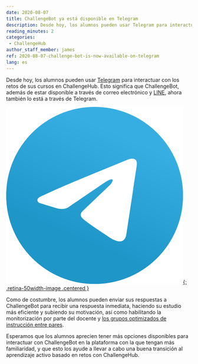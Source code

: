 ```yaml
---
date: 2020-08-07
title: ChallengeBot ya está disponible en Telegram
description: Desde hoy, los alumnos pueden usar Telegram para interactuar con los retos de sus cursos en ChallengeHub. Esto significa que ChallengeBot, además de estar disponible a través de correo electrónico y LINE, ahora también lo está a través de Telegram.
reading_minutes: 2
categories:
 - ChallengeHub
author_staff_member: james
ref: 2020-08-07-challenge-bot-is-now-available-on-telegram
lang: es
---
```


Desde hoy, los alumnos pueden usar [Telegram](https://telegram.org) para interactuar con los retos de sus cursos en ChallengeHub.
Esto significa que ChallengeBot, además de estar disponible a través de correo electrónico y [LINE](https://line.me/es-MX/), ahora también lo está a través de Telegram.

[![Telegram](/images/blog/2020-08-07-telegram.svg){: .retina-50width-image .centered }](https://telegram.org)

Como de costumbre, los alumnos pueden enviar sus respuestas a ChallengeBot para recibir una respuesta inmediata,
haciendo su estudio más eficiente y subiendo su motivación, así como habilitando la monitorización por parte del docente y [los grupos optimizados de instrucción entre pares]( /2020/04/10/announcing-study-teams/ ).

Esperamos que los alumnos aprecien tener más opciones disponibles para interactuar con ChallengeBot en la plataforma con la que tengan más familiaridad,
y que esto los ayude a llevar a cabo una buena transición al aprendizaje activo basado en retos con ChallengeHub.

